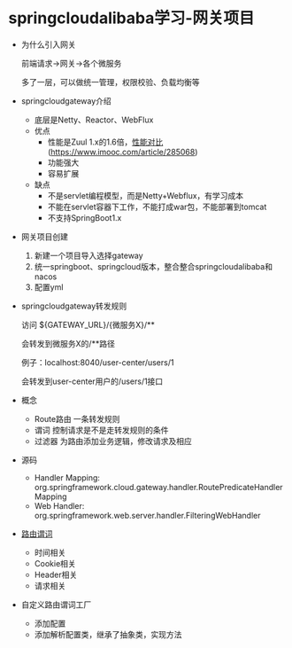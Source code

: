 # springcloudalibaba学习-网关项目
- 为什么引入网关

  前端请求->网关->各个微服务

  多了一层，可以做统一管理，权限校验、负载均衡等

- springcloudgateway介绍

  - 底层是Netty、Reactor、WebFlux
  - 优点
    - 性能是Zuul 1.x的1.6倍，[性能对比]()(https://www.imooc.com/article/285068)
    - 功能强大
    - 容易扩展
  - 缺点
    - 不是servlet编程模型，而是Netty+Webflux，有学习成本
    - 不能在servlet容器下工作，不能打成war包，不能部署到tomcat
    - 不支持SpringBoot1.x

- 网关项目创建

  1. 新建一个项目导入选择gateway
  2. 统一springboot、springcloud版本，整合整合springcloudalibaba和nacos
  3. 配置yml

- springcloudgateway转发规则

  访问 ${GATEWAY_URL}/{微服务X}/**

  会转发到微服务X的/**路径

  例子：localhost:8040/user-center/users/1

  会转发到user-center用户的/users/1接口
  
 - 概念
    - Route路由
        一条转发规则
    - 谓词
        控制请求是不是走转发规则的条件
    - 过滤器
        为路由添加业务逻辑，修改请求及相应
        
 - 源码
    - Handler Mapping: org.springframework.cloud.gateway.handler.RoutePredicateHandlerMapping
    - Web Handler: org.springframework.web.server.handler.FilteringWebHandler
 
 - [路由谓词](https://www.imooc.com/article/290804)
    - 时间相关
    - Cookie相关
    - Header相关
    - 请求相关
    
 - 自定义路由谓词工厂
    - 添加配置
    - 添加解析配置类，继承了抽象类，实现方法
